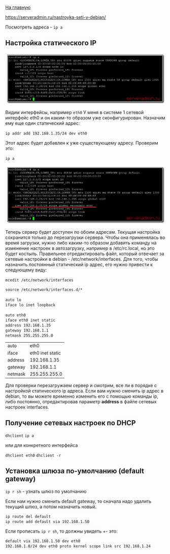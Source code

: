 [На главную](../index.md)

https://serveradmin.ru/nastroyka-seti-v-debian/

Посмотреть адреса - `ip a`

## Настройка статического IP

![Картинка](../assets/debian-network-01.webp)

Видим интерфейсы, например `eth0`
У меня в системе 1 сетевой интерфейс eth0 и он каким-то образом уже сконфигурирован. Назначим ему еще один статический адрес:

`ip addr add 192.168.1.35/24 dev eth0`

Этот адрес будет добавлен к уже существующему адресу. Проверим это:

`ip a`

![Картинка](../assets/debian-network-02.webp)

Теперь сервер будет доступен по обоим адресам. Текущая настройка сохранится только до перезагрузки сервера. Чтобы она применялась во время загрузки, нужно либо каким-то образом добавить команду на изменение настроек в автозагрузку, например в /etc/rc.local, но это будет костыль. Правильнее отредактировать файл, который отвечает за сетевые настройки в debian - /etc/network/interfaces. Для того, чтобы назначить постоянный статический ip адрес, его нужно привести к следующему виду:

`mcedit /etc/network/interfaces`

```
source /etc/network/interfaces.d/*

auto lo
iface lo inet loopback

auto eth0
iface eth0 inet static
address 192.168.1.35
gateway 192.168.1.1
netmask 255.255.255.0
```

|  |  |
|----------|----------|
| auto    | eth0   |
| iface    | eth0 inet static   |
| address    | 192.168.1.35   |
| gateway    | 192.168.1.1   |
| netmask    | 255.255.255.0   |

Для проверки перезагружаем сервер и смотрим, все ли в порядке с настройкой статического ip адреса. Если вам нужно сменить ip адрес в debian, то вы можете временно изменить его с помощью команды ip, либо постоянно, отредактировав параметр **address** в файле сетевых настроек interfaces.

## Получение сетевых настроек по DHCP

`dhclient`
`ip a`

или для конкретного интерфейса

`dhclient eth0`
`dhclient -r`

## Установка шлюза по-умолчанию (default gateway)

`ip r sh` - узнать шлюз по умолчанию

Если нам нужно сменить default gateway, то сначала надо удалить текущий шлюз, а потом назначить новый.

```
ip route del default
ip route add default via 192.168.1.50
```

Если прописать `ip r sh`, то должны увидеть +- это:
```
default via 192.168.1.50 dev eth0
192.168.1.0/24 dev eth0 proto kernel scope link src 192.168.1.24
```
